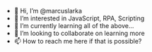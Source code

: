- 👋 Hi, I’m @marcuslarka
- 👀 I’m interested in JavaScript, RPA, Scripting
- 🌱 I’m currently learning all of the above...
- 💞️ I’m looking to collaborate on learning more
- 📫 How to reach me here if that is possible?

<!---
marcuslarka/marcuslarka is a ✨ special ✨ repository because its `README.md` (this file) appears on your GitHub profile.
You can click the Preview link to take a look at your changes.
--->

